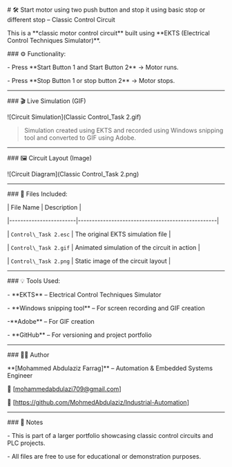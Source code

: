 \# 🛠️ Start motor using two push button and stop it using basic stop or different stop – Classic Control Circuit



This is a \*\*classic motor control circuit\*\* built using \*\*EKTS (Electrical Control Techniques Simulator)\*\*.



\### ⚙️ Functionality:

\- Press \*\*Start Button 1 and Start Button 2\*\* → Motor runs.

\- Press \*\*Stop Button 1 or stop button 2\*\* → Motor stops.



---



\### 🎬 Live Simulation (GIF)



!\[Circuit Simulation](Classic Control\_Task 2.gif)



> Simulation created using EKTS and recorded using Windows snipping tool and converted to GIF using Adobe.



---



\### 🖼️ Circuit Layout (Image)



!\[Circuit Diagram](Classic Control\_Task 2.png)



---



\### 📁 Files Included:

| File Name              | Description                                      |

|------------------------|--------------------------------------------------|

| `Control\_Task 2.esc` | The original EKTS simulation file                |

| `Control\_Task 2.gif`  | Animated simulation of the circuit in action     |

| `Control\_Task 2.png`  | Static image of the circuit layout               |



---



\### 💡 Tools Used:

\- \*\*EKTS\*\* – Electrical Control Techniques Simulator

\- \*\*Windows snipping tool\*\* – For screen recording and GIF creation

-\*\*Adobe\*\* – For GIF creation

\- \*\*GitHub\*\* – For versioning and project portfolio



---



\### 👨‍🔧 Author

\*\*\[Mohammed Abdulaziz Farrag]\*\* – Automation \& Embedded Systems Engineer  

📧 \[mohammedabdulazi709@gmail.com]  

🔗 \[https://github.com/MohmedAbdulaziz/Industrial-Automation]



---



\### 📌 Notes

\- This is part of a larger portfolio showcasing classic control circuits and PLC projects.

\- All files are free to use for educational or demonstration purposes.
